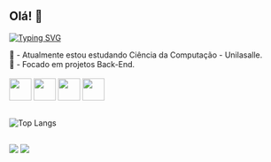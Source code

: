 ## Olá! 👋

<a href="https://git.io/typing-svg"><img src="https://readme-typing-svg.demolab.com?font=Fira+Code&pause=1000&random=false&width=435&lines=Meu+nome+%C3%A9+Daniel+Bohn;Sou+desenvolvedor+web+%3A)" alt="Typing SVG" /></a>

<div>
    📔 - Atualmente estou estudando Ciência da Computação - Unilasalle.
    <br>
    📝 - Focado em projetos Back-End.
</div>
<br>
<div>
    <img src="https://skillicons.dev/icons?i=js" / style="height:40px; width:40px;">
    <img src="https://skillicons.dev/icons?i=nodejs" / style="height:40px; width:40px;">
    <img src="https://skillicons.dev/icons?i=python" / style="height:40px; width:40px;">
    <img src="https://skillicons.dev/icons?i=django" / style="height:40px; width:40px;">
</div>

##
 ![Top Langs](https://github-readme-stats.vercel.app/api/top-langs/?username=danielbohnn&html&theme=tokyonight)
##
<div>
    <a href="https://wa.me/5551985298223" target="_blank"><img src="https://img.shields.io/badge/WhatsApp-25D366?style=for-the-badge&logo=whatsapp&logoColor=white"></a>
    <a href="https://www.linkedin.com/in/daniel-dick-bohn-8256582a6/" target="_blank"><img src="https://img.shields.io/badge/-LinkedIn-%230077B5?style=for-the-badge&logo=linkedin&logoColor=white" target="_blank"></a> 
</div>

